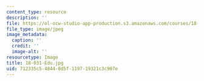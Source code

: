 ```yaml
---
content_type: resource
description: ''
file: https://ol-ocw-studio-app-production.s3.amazonaws.com/courses/18-031-system-functions-and-the-laplace-transform-spring-2019/712335c548448d5f119719321c3c907e_18-031-Edu.jpg
file_type: image/jpeg
image_metadata:
  caption: ''
  credit: ''
  image-alt: ''
resourcetype: Image
title: 18-031-Edu.jpg
uid: 712335c5-4844-8d5f-1197-19321c3c907e
---
```

